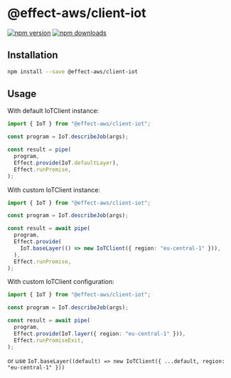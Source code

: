# @effect-aws/client-iot

[![npm version](https://img.shields.io/npm/v/%40effect-aws%2Fclient-iot?color=brightgreen&label=npm%20package)](https://www.npmjs.com/package/@effect-aws/client-iot)
[![npm downloads](https://img.shields.io/npm/dm/%40effect-aws%2Fclient-iot)](https://www.npmjs.com/package/@effect-aws/client-iot)

## Installation

```bash
npm install --save @effect-aws/client-iot
```

## Usage

With default IoTClient instance:

```typescript
import { IoT } from "@effect-aws/client-iot";

const program = IoT.describeJob(args);

const result = pipe(
  program,
  Effect.provide(IoT.defaultLayer),
  Effect.runPromise,
);
```

With custom IoTClient instance:

```typescript
import { IoT } from "@effect-aws/client-iot";

const program = IoT.describeJob(args);

const result = await pipe(
  program,
  Effect.provide(
    IoT.baseLayer(() => new IoTClient({ region: "eu-central-1" })),
  ),
  Effect.runPromise,
);
```

With custom IoTClient configuration:

```typescript
import { IoT } from "@effect-aws/client-iot";

const program = IoT.describeJob(args);

const result = await pipe(
  program,
  Effect.provide(IoT.layer({ region: "eu-central-1" })),
  Effect.runPromiseExit,
);
```

or use `IoT.baseLayer((default) => new IoTClient({ ...default, region: "eu-central-1" }))`
